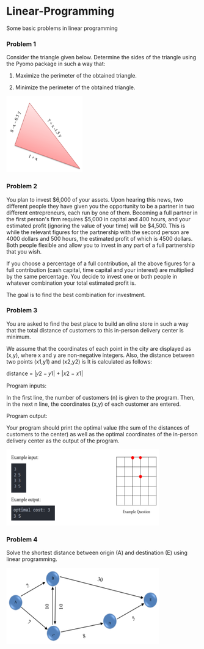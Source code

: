 # Linear-Programming
Some basic problems in linear programming

<h3>Problem 1</h3>
Consider the triangle given below. Determine the sides of the triangle using the Pyomo package in such a way that:

1. Maximize the perimeter of the obtained triangle. 

2. Minimize the perimeter of the obtained triangle.

<img src="1.png" width="200" height="200">

<h3>Problem 2</h3>

You plan to invest $6,000 of your assets. Upon hearing this news, two different people they have given you the opportunity to be a partner in two different entrepreneurs, each run by one of them. Becoming a full partner in the first person's firm requires $5,000 in capital and 400 hours, and your estimated profit (ignoring the value of your time) will be $4,500. This is while the relevant figures for the partnership with the second person are 4000 dollars and 500 hours, the estimated profit of which is 4500 dollars. Both people flexible and allow you to invest in any part of a full partnership that you wish.

If you choose a percentage of a full contribution, all the above figures for a full contribution (cash capital, time capital and your interest) are multiplied by the same percentage. You decide to invest one or both people in whatever combination your total estimated profit is.

The goal is to find the best combination for investment.

<h3>Problem 3</h3>

You are asked to find the best place to build an oline store in such a way that the total distance of customers to this in-person delivery center is minimum.

We assume that the coordinates of each point in the city are displayed as (x,y), where x and y are non-negative integers. Also, the distance between two points (x1,y1) and (x2,y2) is It is calculated as follows:

distance = |𝑦2 − 𝑦1| + |𝑥2 − 𝑥1| 

Program inputs:

In the first line, the number of customers (n) is given to the program. Then, in the next n line, the coordinates (x,y) of each customer are entered.

Program output:

Your program should print the optimal value (the sum of the distances of customers to the center) as well as the optimal coordinates of the in-person delivery center as the output of the program.

<img src="2.png" width="400" height="200">

<h3>Problem 4</h3>

Solve the shortest distance between origin (A) and destination (E) using linear programming.

<img src="3.png" width="400" height="200">


